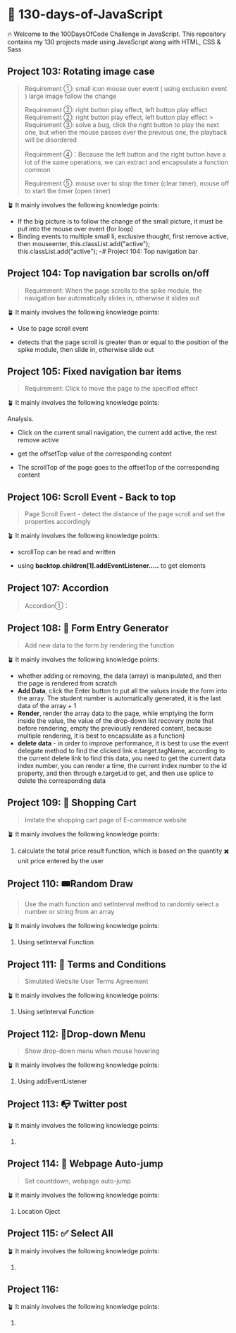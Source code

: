 # 🚀 130-days-of-JavaScript

🔥 Welcome to the 100DaysOfCode Challenge in JavaScript. This repository contains my 130 projects made using JavaScript along with HTML, CSS & Sass

## Project 103: Rotating image case

> Requirement ①: small icon mouse over event ( using exclusion event ) large image follow the change
>
> Requirement ②: right button play effect, left button play effect
> Requirement ②: right button play effect, left button play effect >
> Requirement ③: solve a bug, click the right button to play the next one, but when the mouse passes over the previous one, the playback will be disordered
>
> Requirement ④：Because the left button and the right button have a lot of the same operations, we can extract and encapsulate a function common
>
> Requirement ⑤: mouse over to stop the timer (clear timer), mouse off to start the timer (open timer)

🪴 It mainly involves the following knowledge points: 

- If the big picture is to follow the change of the small picture, it must be put into the mouse over event (for loop)
- Binding events to multiple small li, exclusive thought, first remove active, then mouseenter, this.classList.add("active");
this.classList.add("active"); -# Project 104: Top navigation bar 

## Project 104: Top navigation bar scrolls on/off 

> Requirement: When the page scrolls to the spike module, the navigation bar automatically slides in, otherwise it slides out

🪴 It mainly involves the following knowledge points: 

- Use to page scroll event

- detects that the page scroll is greater than or equal to the position of the spike module, then slide in, otherwise slide out


## Project 105: Fixed navigation bar items

> Requirement: Click to move the page to the specified effect

🪴 It mainly involves the following knowledge points: 

Analysis.

- Click on the current small navigation, the current add active, the rest remove active

- get the offsetTop value of the corresponding content

- The scrollTop of the page goes to the offsetTop of the corresponding content


## Project 106: Scroll Event - Back to top

> Page Scroll Event - detect the distance of the page scroll and set the properties accordingly

🪴 It mainly involves the following knowledge points: 

- scrollTop can be read and written

- using **backtop.children[1].addEventListener.....** to get elements


## Project 107: Accordion

> Accordion①：

## Project 108: 📑 Form Entry Generator

> Add new data to the form by rendering the function

🪴 It mainly involves the following knowledge points: 

- whether adding or removing, the data (array) is manipulated, and then the page is rendered from scratch
- **Add Data**, click the Enter button to put all the values inside the form into the array. The student number is automatically generated, it is the last data of the array + 1
- **Render**, render the array data to the page, while emptying the form inside the value, the value of the drop-down list recovery (note that before rendering, empty the previously rendered content, because multiple rendering, it is best to encapsulate as a function)
- **delete data** - in order to improve performance, it is best to use the event delegate method to find the clicked link e.target.tagName, according to the current delete link to find this data, you need to get the current data index number, you can render a time, the current index number to the id property, and then through e.target.id to get, and then use splice to delete the corresponding data

## Project 109: 🛒 Shopping Cart   

> Imitate the shopping cart page of E-commence website 

🪴 It mainly involves the following knowledge points: 

1. calculate the total price result function, which is based on the quantity ✖️ unit price entered by the user

## Project 110:  🎟Random Draw

>  Use the math function and setInterval method to randomly select a number or string from an array

🪴 It mainly involves the following knowledge points: 

1. Using setInterval Function

## Project 111: 📃 Terms and Conditions

> Simulated Website User Terms Agreement 

🪴 It mainly involves the following knowledge points: 

1. Using setInterval Function

## Project 112: 🧾Drop-down Menu

> Show drop-down menu when mouse hovering 

🪴 It mainly involves the following knowledge points: 

1. Using addEventListener 

## Project 113: 📭 Twitter post

> 

🪴 It mainly involves the following knowledge points: 

1. 

## Project 114: 🕺 Webpage Auto-jump

>  Set countdown, webpage auto-jump

🪴 It mainly involves the following knowledge points: 

1. Location Oject 

## Project 115:  ✅ Select All

>  

🪴 It mainly involves the following knowledge points: 

1.  

## Project 116:  

>  

🪴 It mainly involves the following knowledge points: 

1.  